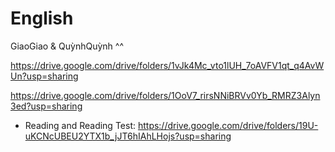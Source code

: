 # English 

GiaoGiao & QuỳnhQuỳnh ^^

https://drive.google.com/drive/folders/1vJk4Mc_vto1lUH_7oAVFV1qt_q4AvWUn?usp=sharing

https://drive.google.com/drive/folders/1OoV7_rirsNNiBRVv0Yb_RMRZ3Alyn3ed?usp=sharing

- Reading and Reading Test:
  https://drive.google.com/drive/folders/19U-uKCNcUBEU2YTX1b_jJT6hIAhLHojs?usp=sharing
